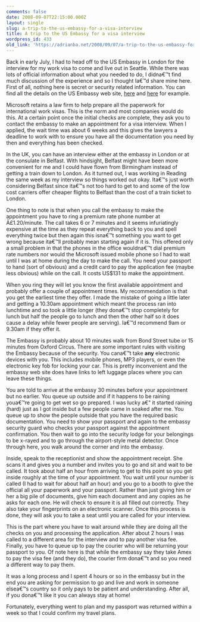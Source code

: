 ```yaml
---
comments: false
date: 2008-09-07T22:15:00.000Z
layout: single
slug: a-trip-to-the-us-embassy-for-a-visa-interview
title: A trip to the US Embassy for a visa interview
wordpress_id: 433
old_link: 'https://adrianba.net/2008/09/07/a-trip-to-the-us-embassy-for-a-visa-interview/'
---
```

Back in early July, I had to head off to the US Embassy in London for the interview for my work visa to come and live out in Seattle. While there was lots of official information about what you needed to do, I didna€™t find much discussion of the experience and so I thought Ia€™d share mine here. First of all, nothing here is secret or security related information. You can find all the details on the US Embassy web site, [here](http://www.usembassy.org.uk/cons_new/visa/niv/interview.html) and [here](http://www.usembassy.org.uk/cons_new/visa/niv/apply.html) for example.

 

Microsoft retains a law firm to help prepare all the paperwork for international work visas. This is the norm and most companies would do this. At a certain point once the initial checks are complete, they ask you to contact the embassy to make an appointment for a visa interview. When I applied, the wait time was about 6 weeks and this gives the lawyers a deadline to work with to ensure you have all the documentation you need by then and everything has been checked.

 

In the UK, you can have an interview either at the embassy in London or at the consulate in Belfast. With hindsight, Belfast might have been more convenient for me and I could have flown from Birmingham instead of getting a train down to London. As it turned out, I was working in Reading the same week as my interview so things worked out okay. Ita€™s just worth considering Belfast since ita€™s not too hard to get to and some of the low cost carriers offer cheaper flights to Belfast than the cost of a train ticket to London.

 

One thing to note is that when you call the embassy to make the appointment you have to ring a premium rate phone number at Â£1.20/minute. The call takes 6 or 7 minutes and it seems infuriatingly expensive at the time as they repeat everything back to you and spell everything twice but then again this isna€™t something you want to get wrong because ita€™ll probably mean starting again if it is. This offered only a small problem in that the phones in the office wouldna€™t dial premium rate numbers nor would the Microsoft issued mobile phone so I had to wait until I was at home during the day to make the call. You need your passport to hand (sort of obvious) and a credit card to pay the application fee (maybe less obvious) while on the call. It costs US$131 to make the appointment.

 

When you ring they will let you know the first available appointment and probably offer a couple of appointment times. My recommendation is that you get the earliest time they offer. I made the mistake of going a little later and getting a 10.30am appointment which meant the process ran into lunchtime and so took a little longer (they dona€™t stop completely for lunch but half the people go to lunch and then the other half so it does cause a delay while fewer people are serving). Ia€™d recommend 9am or 9.30am if they offer it.

 

The Embassy is probably about 10 minutes walk from Bond Street tube or 15 minutes from Oxford Circus. There are some important rules with visiting the Embassy because of the security. You cana€™t take __any__ electronic devices with you. This includes mobile phones, MP3 players, or even the electronic key fob for locking your car. This is pretty inconvenient and the embassy web site does have links to left luggage places where you can leave these things.

 

You are told to arrive at the embassy 30 minutes before your appointment but no earlier. You queue up outside and if it happens to be raining youa€™re going to get wet so go prepared. I was lucky a€" it started raining (hard) just as I got inside but a few people came in soaked after me. You queue up to show the people outside that you have the required basic documentation. You need to show your passport and again to the embassy security guard who checks your passport against the appointment confirmation. You then wait to go into the security lodge for your belongings to be x-rayed and to go through the airport-style metal detector. Once through here, you walk around the corner and into the embassy.

 

Inside, speak to the receptionist and show the appointment receipt. She scans it and gives you a number and invites you to go and sit and wait to be called. It took about half an hour from arriving to get to this point so you get inside roughly at the time of your appointment. You wait until your number is called (I had to wait for about half an hour) and you go to a booth to give the official all your paperwork and your passport. Rather than just giving him or her a big pile of documents, give him each document and any copies as he asks for each one. He will check to ensure it is all filled out correctly. They also take your fingerprints on an electronic scanner. Once this process is done, they will ask you to take a seat until you are called for your interview.

 

This is the part where you have to wait around while they are doing all the checks on you and processing the application. After about 2 hours I was called to a different area for the interview and to pay another visa fee. Finally, you have to queue up to pay the courier who will be returning your passport to you. Of note here is that while the embassy say they take Amex to pay the visa fee (and they do), the courier firm dona€™t and so you need a different way to pay them.

 

It was a long process and I spent 4 hours or so in the embassy but in the end you are asking for permission to go and live and work in someone elsea€™s country so it only pays to be patient and understanding. After all, if you dona€™t like it you can always stay at home!

 

Fortunately, everything went to plan and my passport was returned within a week so that I could confirm my travel plans.

 
